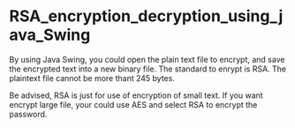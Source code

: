 # RSA_encryption_decryption_using_java_Swing
By using Java Swing, you could open the plain text file to encrypt, and save the encrypted text into a new binary file. The standard to enrypt is RSA. The plaintext file cannot be more thant 245 bytes. 

Be advised, RSA is just for use of encryption of small text. If you want encrypt large file, your could use AES and select RSA to encrypt the password.


